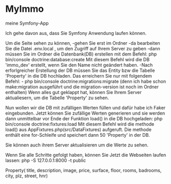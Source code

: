 # MyImmo
 meine Symfony-App
 
 Ich gehe davon aus, dass Sie Symfony Anwendung laufen können.

Um die Seite sehen zu können,
-gehen Sie erst im Ordner
-da bearbeiten Sie die Datei .env.local , um den Zugriff auf Ihrem Server zu geben
-dann müssen Sie im Ordner die Datenbank(DB) erstellen mit dem Befehl:
	php bin/console doctrine:database:create
Mit diesem Befehl wird die DB 'immo_dev' erstellt, wenn Sie den Name nicht geändert haben.
-Nach erforlgreicher Erstellung der DB müssen Sie das Entity bzw die Tabelle 'Property' in die DB hochladen.
Das erreichern Sie nur mit folgendem Befehl:
	- php bin/console doctrine:migrations:migrate (denn ich habe schon make:migration ausgeführt und die migration-version ist noch im Ordner enthalten)
Wenn alles gut geklappt hat, können Sie Ihrem Server aktualiesern, um die Tabelle 'Property' zu sehen.

Nun wollen wir die DB mit zufälligen Werten füllen und dafür habe ich Faker eingebunden.
Jetzt können Sie zufällige Werten generieren und sie werden dann unmittelbar vor Ende der Funktion load() in die DB hochgeladen:
	php bin/console doctrine:fixtures:load
Mit diesem Befehl wird die methode load() aus AppFixtures.php(src/DataFixtures) aufgeruft.
Die methode enthält eine for-Schleife und speichert dann 50 'Property' in der DB.

Sie können auch ihrem Server aktualisieren um die Werte zu sehen.

Wenn Sie alle Schritte gefolgt haben, können Sie Jetzt die Webseiten laufen lassen: php -S 127.0.0.1:8000 -t public

Property(
	title,
	description,
	image,
	price,
	surface,
	floor,
	rooms,
	badrooms,
	city,
	plz,
	street,
	hnr)
